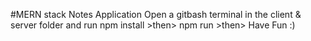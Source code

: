 #MERN stack Notes Application
Open a gitbash terminal in the client & server folder
and run npm install >then> npm run >then> Have Fun :)
